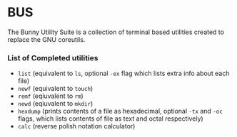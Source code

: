 # BUS
The Bunny Utility Suite is a collection of terminal based utilities created to replace the GNU coreutils.
### List of Completed utilities
- `list` (equivalent to `ls`, optional `-ex` flag which lists extra info about each file)
- `newf` (equivalent to `touch`)
- `remf` (eqiuvalent to `rm`)
- `newd` (eqiuvalent to `mkdir`)
- `hexdump` (prints contents of a file as hexadecimal, optional `-tx` and `-oc` flags, which lists contents of file as text and octal respectively)
- `calc` (reverse polish notation calculator)
